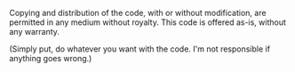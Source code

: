 Copying and distribution of the code, with or without modification,
are permitted in any medium without royalty.  This code is offered
as-is, without any warranty.

(Simply put, do whatever you want with the code.
 I'm not responsible if anything goes wrong.)

